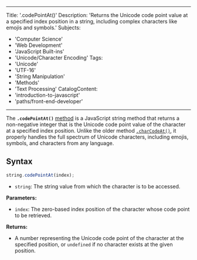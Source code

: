 ---
Title: '.codePointAt()'
Description: 'Returns the Unicode code point value at a specified index position in a string, including complex characters like emojis and symbols.'
Subjects: 
  - 'Computer Science'
  - 'Web Development'
  - 'JavaScript Built-ins'
  - 'Unicode/Character Encoding'
Tags:
  - 'Unicode'
  - 'UTF-16'
  - 'String Manipulation'
  - 'Methods'
  - 'Text Processing'
CatalogContent:
  - 'introduction-to-javascript'
  - 'paths/front-end-developer'
 ---

The **`.codePointAt()`** [method](https://www.codecademy.com/resources/docs/javascript/methods) is a JavaScript string method that returns a non-negative integer that is the Unicode code point value of the character at a specified index position. Unlike the older method [`.charCodeAt()`](https://www.codecademy.com/resources/docs/javascript/concepts/strings/charCodeAt/charCodeAt.md), it properly handles the full spectrum of Unicode characters, including emojis, symbols, and characters from any language.

## Syntax

```js
string.codePointAt(index);
```
- `string`: The string value from which the character is to be accessed.

**Parameters:**
- `index`: The zero-based index position of the character whose code point to be retrieved.

**Returns:**
- A number representing the Unicode code point of the character at the specified position, or `undefined` if no character exists at the given position.